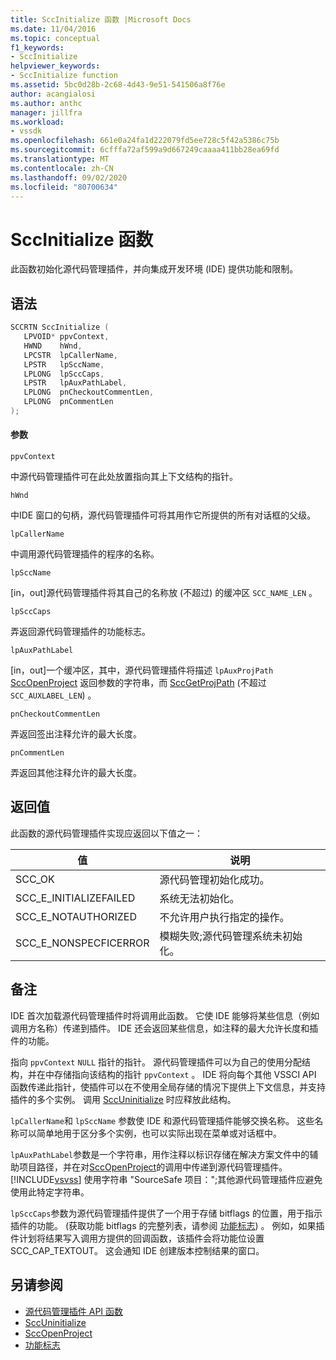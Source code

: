 ```yaml
---
title: SccInitialize 函数 |Microsoft Docs
ms.date: 11/04/2016
ms.topic: conceptual
f1_keywords:
- SccInitialize
helpviewer_keywords:
- SccInitialize function
ms.assetid: 5bc0d28b-2c68-4d43-9e51-541506a8f76e
author: acangialosi
ms.author: anthc
manager: jillfra
ms.workload:
- vssdk
ms.openlocfilehash: 661e0a24fa1d222079fd5ee728c5f42a5386c75b
ms.sourcegitcommit: 6cfffa72af599a9d667249caaaa411bb28ea69fd
ms.translationtype: MT
ms.contentlocale: zh-CN
ms.lasthandoff: 09/02/2020
ms.locfileid: "80700634"
---
```

# <a name="sccinitialize-function"></a>SccInitialize 函数
此函数初始化源代码管理插件，并向集成开发环境 (IDE) 提供功能和限制。

## <a name="syntax"></a>语法

```cpp
SCCRTN SccInitialize (
   LPVOID* ppvContext,
   HWND    hWnd,
   LPCSTR  lpCallerName,
   LPSTR   lpSccName,
   LPLONG  lpSccCaps,
   LPSTR   lpAuxPathLabel,
   LPLONG  pnCheckoutCommentLen,
   LPLONG  pnCommentLen
);
```

#### <a name="parameters"></a>参数
 `ppvContext`

中源代码管理插件可在此处放置指向其上下文结构的指针。

 `hWnd`

中IDE 窗口的句柄，源代码管理插件可将其用作它所提供的所有对话框的父级。

 `lpCallerName`

中调用源代码管理插件的程序的名称。

 `lpSccName`

[in，out]源代码管理插件将其自己的名称放 (不超过) 的缓冲区 `SCC_NAME_LEN` 。

 `lpSccCaps`

弄返回源代码管理插件的功能标志。

 `lpAuxPathLabel`

[in，out]一个缓冲区，其中，源代码管理插件将描述 `lpAuxProjPath` [SccOpenProject](../extensibility/sccopenproject-function.md) 返回参数的字符串，而 [SccGetProjPath](../extensibility/sccgetprojpath-function.md) (不超过 `SCC_AUXLABEL_LEN`) 。

 `pnCheckoutCommentLen`

弄返回签出注释允许的最大长度。

 `pnCommentLen`

弄返回其他注释允许的最大长度。

## <a name="return-value"></a>返回值
 此函数的源代码管理插件实现应返回以下值之一：

|值|说明|
|-----------|-----------------|
|SCC_OK|源代码管理初始化成功。|
|SCC_E_INITIALIZEFAILED|系统无法初始化。|
|SCC_E_NOTAUTHORIZED|不允许用户执行指定的操作。|
|SCC_E_NONSPECFICERROR|模糊失败;源代码管理系统未初始化。|

## <a name="remarks"></a>备注
 IDE 首次加载源代码管理插件时将调用此函数。 它使 IDE 能够将某些信息（例如调用方名称）传递到插件。 IDE 还会返回某些信息，如注释的最大允许长度和插件的功能。

 指向 `ppvContext` `NULL` 指针的指针。 源代码管理插件可以为自己的使用分配结构，并在中存储指向该结构的指针 `ppvContext` 。 IDE 将向每个其他 VSSCI API 函数传递此指针，使插件可以在不使用全局存储的情况下提供上下文信息，并支持插件的多个实例。 调用 [SccUninitialize](../extensibility/sccuninitialize-function.md) 时应释放此结构。

 `lpCallerName`和 `lpSccName` 参数使 IDE 和源代码管理插件能够交换名称。 这些名称可以简单地用于区分多个实例，也可以实际出现在菜单或对话框中。

 `lpAuxPathLabel`参数是一个字符串，用作注释以标识存储在解决方案文件中的辅助项目路径，并在对[SccOpenProject](../extensibility/sccopenproject-function.md)的调用中传递到源代码管理插件。 [!INCLUDE[vsvss](../extensibility/includes/vsvss_md.md)] 使用字符串 "SourceSafe 项目：";其他源代码管理插件应避免使用此特定字符串。

 `lpSccCaps`参数为源代码管理插件提供了一个用于存储 bitflags 的位置，用于指示插件的功能。  (获取功能 bitflags 的完整列表，请参阅 [功能标志](../extensibility/capability-flags.md)) 。 例如，如果插件计划将结果写入调用方提供的回调函数，该插件会将功能位设置 SCC_CAP_TEXTOUT。 这会通知 IDE 创建版本控制结果的窗口。

## <a name="see-also"></a>另请参阅
- [源代码管理插件 API 函数](../extensibility/source-control-plug-in-api-functions.md)
- [SccUninitialize](../extensibility/sccuninitialize-function.md)
- [SccOpenProject](../extensibility/sccopenproject-function.md)
- [功能标志](../extensibility/capability-flags.md)
